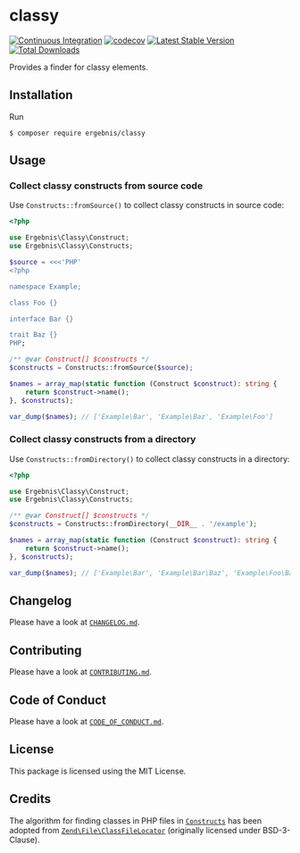 # classy

[![Continuous Integration](https://github.com/ergebnis/classy/workflows/Continuous%20Integration/badge.svg)](https://github.com/ergebnis/classy/actions)
[![codecov](https://codecov.io/gh/ergebnis/classy/branch/master/graph/badge.svg)](https://codecov.io/gh/ergebnis/classy)
[![Latest Stable Version](https://poser.pugx.org/ergebnis/classy/v/stable)](https://packagist.org/packages/ergebnis/classy)
[![Total Downloads](https://poser.pugx.org/ergebnis/classy/downloads)](https://packagist.org/packages/ergebnis/classy)

Provides a finder for classy elements.

## Installation

Run

```
$ composer require ergebnis/classy
```


## Usage

### Collect classy constructs from source code

Use `Constructs::fromSource()` to collect classy constructs in source code:

```php
<?php

use Ergebnis\Classy\Construct;
use Ergebnis\Classy\Constructs;

$source = <<<'PHP'
<?php

namespace Example;

class Foo {}

interface Bar {}

trait Baz {}
PHP;

/** @var Construct[] $constructs */
$constructs = Constructs::fromSource($source);

$names = array_map(static function (Construct $construct): string {
    return $construct->name();
}, $constructs);

var_dump($names); // ['Example\Bar', 'Example\Baz', 'Example\Foo']
```

### Collect classy constructs from a directory

Use `Constructs::fromDirectory()` to collect classy constructs in a directory:

```php
<?php

use Ergebnis\Classy\Construct;
use Ergebnis\Classy\Constructs;

/** @var Construct[] $constructs */
$constructs = Constructs::fromDirectory(__DIR__ . '/example');

$names = array_map(static function (Construct $construct): string {
    return $construct->name();
}, $constructs);

var_dump($names); // ['Example\Bar', 'Example\Bar\Baz', 'Example\Foo\Bar\Baz']
```

## Changelog

Please have a look at [`CHANGELOG.md`](CHANGELOG.md).

## Contributing

Please have a look at [`CONTRIBUTING.md`](.github/CONTRIBUTING.md).

## Code of Conduct

Please have a look at [`CODE_OF_CONDUCT.md`](.github/CODE_OF_CONDUCT.md).

## License

This package is licensed using the MIT License.

## Credits

The algorithm for finding classes in PHP files in [`Constructs`](src/Constructs.php) has
been adopted from [`Zend\File\ClassFileLocator`](https://github.com/zendframework/zend-file/blob/release-2.7.1/src/ClassFileLocator.php) (originally licensed under BSD-3-Clause).
